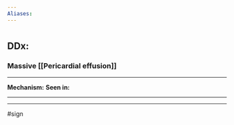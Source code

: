 ```yaml
---
Aliases:
---
```

# 
## DDx:
### Massive [[Pericardial effusion]]

---
**Mechanism:**
**Seen in:** 

---


---
#sign 